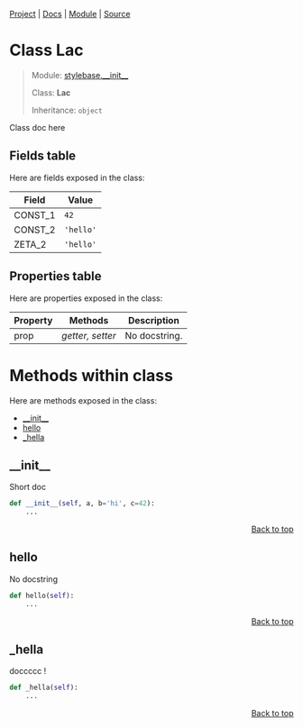 [Project](https://github.com/pyrustic/stylebase#readme) | [Docs](https://github.com/pyrustic/stylebase/blob/master/docs/README.md) | [Module](https://github.com/pyrustic/stylebase/blob/master/docs/modules/stylebase/__init__/README.md) | [Source](https://github.com/pyrustic/stylebase/blob/master/stylebase/__init__.py)

# Class Lac
> Module: [stylebase.\_\_init\_\_](https://github.com/pyrustic/stylebase/blob/master/docs/modules/stylebase/__init__/README.md)
>
> Class: **Lac**
>
> Inheritance: `object`

Class doc here

## Fields table
Here are fields exposed in the class:

| Field | Value |
| --- | --- |
| CONST\_1 | `42` |
| CONST\_2 | `'hello'` |
| ZETA\_2 | `'hello'` |

## Properties table
Here are properties exposed in the class:

| Property | Methods | Description |
| --- | --- | --- |
| prop | _getter, setter_ | No docstring. |

# Methods within class
Here are methods exposed in the class:
- [\_\_init\_\_](#__init__)
- [hello](#hello)
- [\_hella](#_hella)

## \_\_init\_\_
Short doc

```python
def __init__(self, a, b='hi', c=42):
    ...
```

<p align="right"><a href="##methods-within-lac">Back to top</a></p>

## hello
No docstring

```python
def hello(self):
    ...
```

<p align="right"><a href="##methods-within-lac">Back to top</a></p>

## \_hella
doccccc !

```python
def _hella(self):
    ...
```

<p align="right"><a href="##methods-within-lac">Back to top</a></p>

